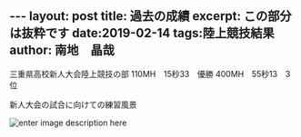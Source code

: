 --- layout: post 
title: 過去の成績
excerpt: この部分は抜粋です
date:2019-02-14
tags:陸上競技結果
author: 南地　晶哉
---
三重県高校新人大会陸上競技の部
110MH　15秒33　優勝
400MH　55秒13　3位

新人大会の試合に向けての練習風景

![enter image description here](https://lh3.googleusercontent.com/Ia0tXnUQosuEMFAJXYFxBsGQQgvrwOvlWo_zSlJIw2QJvxzZ9cNkcbxQj-F_ZfAFCZgwfZ2jZVw "hurdle")


